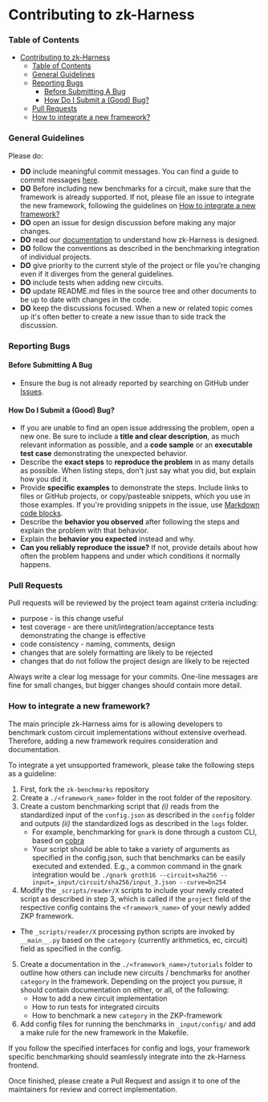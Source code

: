 # Contributing to zk-Harness

### Table of Contents

- [Contributing to zk-Harness](#contributing-to-zk-harness)
    - [Table of Contents](#table-of-contents)
    - [General Guidelines](#general-guidelines)
    - [Reporting Bugs](#reporting-bugs)
      - [Before Submitting A Bug](#before-submitting-a-bug)
      - [How Do I Submit a (Good) Bug?](#how-do-i-submit-a-good-bug)
    - [Pull Requests](#pull-requests)
    - [How to integrate a new framework?](#how-to-integrate-a-new-framework)


### General Guidelines

Please do:

- **DO** include meaningful commit messages. You can find a guide to commit messages [here](https://github.com/RomuloOliveira/commit-messages-guide#good-practices).
- **DO** Before including new benchmarks for a circuit, make sure that the framework is already supported. If not, please file an issue to integrate the new framework, following the guidelines on [How to integrate a new framework?](#how-to-integrate-a-new-framework)
- **DO** open an issue for design discussion before making any major changes.
- **DO** read our [documentation](https://github.com/zkCollective/zk-Harness/tree/main/documentation) to understand how zk-Harness is designed.
- **DO** follow the conventions as described in the benchmarking integration of individual projects.
- **DO** give priority to the current style of the project or file you're
  changing even if it diverges from the general guidelines.
- **DO** include tests when adding new circuits.
- **DO** update README.md files in the source tree and other documents to be up
  to date with changes in the code.
- **DO** keep the discussions focused. When a new or related topic comes up it's
  often better to create a new issue than to side track the discussion.

### Reporting Bugs
#### Before Submitting A Bug 
* Ensure the bug is not already reported by searching on GitHub under 
[Issues](https://github.com/zkCollective/zk-Harness/issues).
#### How Do I Submit a (Good) Bug?
* If you are unable to find an open issue addressing the problem, open a new one. Be sure to include a 
**title and clear description**, as much relevant information as possible, and a **code sample** or 
an **executable test case** demonstrating the unexpected behavior.
* Describe the **exact steps** to **reproduce the problem** in as many details as possible. When 
listing steps, don't just say what you did, but explain how you did it. 
* Provide **specific examples** to demonstrate the steps. Include links to files or GitHub projects, or 
copy/pasteable snippets, which you use in those examples. If you're providing snippets in the issue, 
use [Markdown code blocks](https://help.github.com/articles/getting-started-with-writing-and-formatting-on-github/).
* Describe the **behavior you observed** after following the steps and explain the 
problem with that behavior.
* Explain the **behavior you expected** instead and why.
* **Can you reliably reproduce the issue?** If not, provide details about how often the problem 
happens and under which conditions it normally happens.

### Pull Requests

Pull requests will be reviewed by the project team against criteria including:
* purpose - is this change useful
* test coverage - are there unit/integration/acceptance tests demonstrating the change is effective
* code consistency - naming, comments, design
* changes that are solely formatting are likely to be rejected
* changes that do not follow the project design are likely to be rejected

Always write a clear log message for your commits. One-line messages are fine for small changes, but 
bigger changes should contain more detail.

### How to integrate a new framework?

The main principle zk-Harness aims for is allowing developers to benchmark custom circuit implementations without extensive overhead. Therefore, adding a new framework requires consideration and documentation.

To integrate a yet unsupported framework, please take the following steps as a guideline:

1. First, fork the ``zk-benchmarks`` repository
2. Create a ``./<framework_name>`` folder in the root folder of the repository.
3. Create a custom benchmarking script that *(i)* reads from the standardized input of the ``config.json`` as described in the ``config`` folder and outputs *(ii)* the standardized logs as described in the ``logs`` folder.
    * For example, benchmarking for ``gnark`` is done through a custom CLI, based on [cobra](https://github.com/spf13/cobra)
    * Your script should be able to take a variety of arguments as specified in the config.json, such that benchmarks can be easily executed and extended. E.g., a common command in the gnark integration would be ``./gnark groth16 --circuit=sha256 --input=_input/circuit/sha256/input_3.json --curve=bn254``
4. Modify the ``_scripts/reader/X`` scripts to include your newly created script as described in step 3, which is called if the ``project`` field of the respective config contains the ``<framework_name>`` of your newly added ZKP framework.
  * The ``_scripts/reader/X`` processing python scripts are invoked by ``__main__.py`` based on the ``category`` (currently arithmetics, ec, circuit) field as specified in the config.
5. Create a documentation in the ``./<framework_name>/tutorials`` folder to outline how others can include new circuits / benchmarks for another ``category`` in the framework. Depending on the project you pursue, it should contain documentation on either, or all, of the following:
    * How to add a new circuit implementation
    * How to run tests for integrated circuits
    * How to benchmark a new ``category`` in the ZKP-framework
6. Add config files for running the benchmarks in `_input/config/` and add a make rule for the new framework in the Makefile.

If you follow the specified interfaces for config and logs, your framework specific benchmarking should seamlessly integrate into the zk-Harness frontend.

Once finished, please create a Pull Request and assign it to one of the maintainers for review and correct implementation.